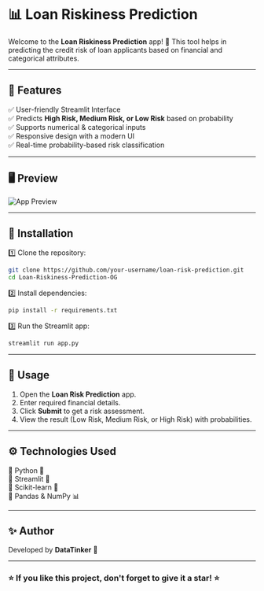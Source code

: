 # 📊 Loan Riskiness Prediction

Welcome to the **Loan Riskiness Prediction** app! 🚀 This tool helps in predicting the credit risk of loan applicants based on financial and categorical attributes.

---

## 🎯 Features
✅ User-friendly Streamlit Interface  
✅ Predicts **High Risk, Medium Risk, or Low Risk** based on probability  
✅ Supports numerical & categorical inputs  
✅ Responsive design with a modern UI  
✅ Real-time probability-based risk classification  

---

## 🖥️ Preview
![App Preview](preview.png)  


---

## 🔧 Installation
1️⃣ Clone the repository:
```bash
git clone https://github.com/your-username/loan-risk-prediction.git
cd Loan-Riskiness-Prediction-OG
```

2️⃣ Install dependencies:
```bash
pip install -r requirements.txt
```

3️⃣ Run the Streamlit app:
```bash
streamlit run app.py
```

---

## 📌 Usage
1. Open the **Loan Risk Prediction** app.
2. Enter required financial details.
3. Click **Submit** to get a risk assessment.
4. View the result (Low Risk, Medium Risk, or High Risk) with probabilities.

---

## ⚙️ Technologies Used
🔹 Python 🐍  
🔹 Streamlit 🎨  
🔹 Scikit-learn 🤖  
🔹 Pandas & NumPy 📊  

---

## ✨ Author
Developed by **DataTinker** 🚀  

---

### ⭐ If you like this project, don't forget to give it a star! ⭐

